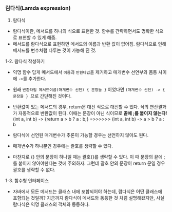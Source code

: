 ### 람다식(Lamda expression)

1. 람다식
- 람다식이란, 메서드를 하나의 식으로 표현한 것. 함수를 간략하면서도 명확한 식으로 표현할 수 있게 해줌.
- 메서드를 람다식으로 표현하면 메서드의 이름과 반환 값이 없어짐. 람다식으로 인해 메서드를 변수처럼 다루는 것이 가능해 진 것.

1-2. 람다식 작성하기
- 익명 함수 답게 메서드에서 `이름`과 `반환타입`을 제거하고 매개변수 선언부와 몸통 사이에 `->`를 추가한다.
- 원래 
` 반환타입 메서드이름(매개변수 선언) {	문장들	} ` 이었다면 
`(매개변수 선언) -> {	문장들	} `으로 간단해진 것이다.
- 반환값이 있는 메서드의 경우, return문 대신 식으로 대신할 수 있다. 식의 연산결과가 자동적으로 반환값이 된다. 이때는 문장이 아닌 식이므로 **끝에 ;를 붙이지 않는다!**
	(int a, int b) -> {return a > b ? a : b;} 
=>>>>>>	(int a, int b) -> a > b ? a : b

- 람다식에 선언된 매개변수가 추론이 가능할 경우는 선언하지 않아도 된다.
- 매개변수가 하나뿐인 경우에는 괄호를 생략할 수 있다.
- 마찬지로 {} 안의 문장이 하나일 때는 괄호{}를 생략할 수 있다. 이 때 문장의 끝에 ;를 붙이지 않아야한다는 것에 주의하자. 그런데 괄호 안의 문장이 return 문일 경우 괄호를 생략할 수 없다.

1-3. 함수형 인터페이스
- 자바에서 모든 메서드는 클래스 내에 포함되어야 하는데, 람다식은 어떤 클래스에 포함되는 것일까? 지금까지 람다식이 메서드와 동등한 것 처럼 설명해왔지만, 사실
람다식은 익명 클래스의 객체와 동등하다.
